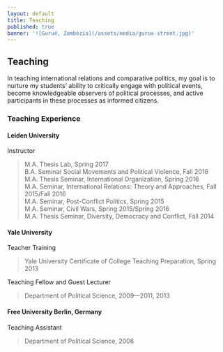 ```yaml
---
layout: default
title: Teaching
published: true
banner: '![Gurué, Zambézia](/assets/media/gurue-street.jpg)'
---
```




## Teaching

In teaching international relations and comparative politics, my goal is to nurture my students’ ability to critically engage with political events, become knowledgeable observers of political processes, and active participants in these processes as informed citizens.

### Teaching Experience

#### Leiden University

Instructor   

> M.A. Thesis Lab, Spring 2017  
> B.A. Seminar Social Movements and Political Violence, Fall 2016  
> M.A. Thesis Seminar, International Organization, Spring 2016     
> M.A. Seminar, International Relations: Theory and Approaches, Fall 2015/Fall 2016   
> M.A. Seminar, Post-Conflict Politics, Spring 2015   
> M.A. Seminar, Civil Wars, Spring 2015/Spring 2016   
> M.A. Thesis Seminar, Diversity, Democracy and Conflict, Fall 2014   

#### Yale University

Teacher Training    

> Yale University Certificate of College Teaching Preparation, Spring 2013   

Teaching Fellow and Guest Lecturer    

> Department of Political Science, 2009—2011, 2013    

#### Free University Berlin, Germany

Teaching Assistant    

> Department of Political Science, 2006
